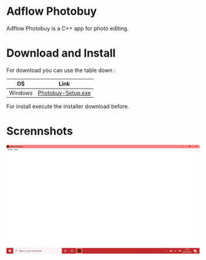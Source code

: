 # Adflow Photobuy
Adflow Photobuy is a C++ app for photo editing.

# Download and Install
For download you can use the table down :
<table>
  <thead>
    <th>OS</th>
    <th>Link</th>
  </thead>
  <tbody>
    <tr>
      <td>Windows</td>
      <td>
        <a href="https://github.com/foxypiratecove37350/Adflow-Photobuy/raw/4dee20803a258f3072edd5814a1407bafd7e6bf6/Adflow%20Photobuy/Photobuy-Setup.exe">
          Photobuy-Setup.exe
        </a>
      </td>
    </tr>
  </tbody>
</table>
For install execute the installer download before.

# Scrennshots
<img src="https://github.com/foxypiratecove37350/Adflow-Photobuy/blob/master/screen-1.png?raw=true" width="755px">
